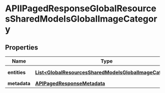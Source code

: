 

# APIIPagedResponseGlobalResourcesSharedModelsGlobalImageCategory


## Properties

| Name | Type | Description | Notes |
|------------ | ------------- | ------------- | -------------|
|**entities** | [**List&lt;GlobalResourcesSharedModelsGlobalImageCategory&gt;**](GlobalResourcesSharedModelsGlobalImageCategory.md) |  |  [optional] [readonly] |
|**metadata** | [**APIPagedResponseMetadata**](APIPagedResponseMetadata.md) |  |  [optional] |



